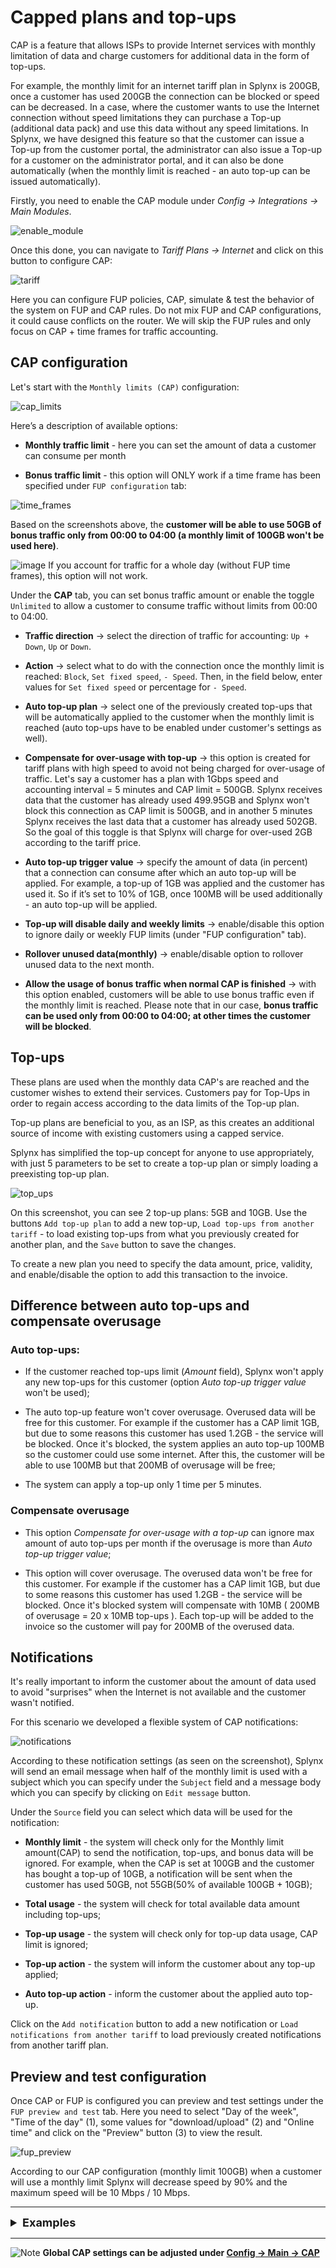 Capped plans and top-ups
===

CAP is a feature that allows ISPs to provide Internet services with monthly limitation of data and charge customers for additional data in the form of top-ups.

For example, the monthly limit for an internet tariff plan in Splynx is 200GB, once a customer has used 200GB the connection can be blocked or speed can be decreased. In a case, where the customer wants to use the Internet connection without speed limitations they can purchase a Top-up (additional data pack) and use this data without any speed limitations. In Splynx, we have designed this feature so that the customer can issue a Top-up from the customer portal, the administrator can also issue a Top-up for a customer on the administrator portal, and it can also be done automatically (when the monthly limit is reached - an auto top-up can be issued automatically).

Firstly, you need to enable the CAP module under _Config → Integrations → Main Modules_.

![enable_module](enable_module.png)

Once this done, you can navigate to _Tariff Plans → Internet_ and click on this button to configure CAP:

![tariff](tariff.png)

Here you can configure FUP policies, CAP, simulate & test the behavior of the system on FUP and CAP rules. Do not mix FUP and CAP configurations, it could cause conflicts on the router. We will skip the FUP rules and only focus on CAP + time frames for traffic accounting.

## CAP сonfiguration

Let's start with the `Monthly limits (CAP)` configuration:

![cap_limits](cap_limits.png)

Here’s a description of available options:

* **Monthly traffic limit** - here you can set the amount of data a customer can consume per month

* **Bonus traffic limit** - this option will ONLY work if a time frame has been specified under `FUP configuration` tab:

![time_frames](fup_time_frames.png)

Based on the screenshots above, the **customer will be able to use 50GB of bonus traffic only from 00:00 to 04:00 (a monthly limit of 100GB won't be used here)**.

<icon class="image-icon">![image](warning.png)</icon> If you account for traffic for a whole day (without FUP time frames), this option will not work.

Under the **CAP** tab, you can set bonus traffic amount or enable the toggle `Unlimited` to allow a customer to consume traffic without limits from 00:00 to 04:00.

* **Traffic direction** → select the direction of traffic for accounting: `Up + Down`, `Up` or `Down`.

* **Action** → select what to do with the connection once the monthly limit is reached: `Block`, `Set fixed speed`, `- Speed`. Then, in the field below, enter values for `Set fixed speed` or percentage for `- Speed`.

* **Auto top-up plan** → select one of the previously created top-ups that will be automatically applied to the customer when the monthly limit is reached (auto top-ups have to be enabled under customer's settings as well).

* **Compensate for over-usage with top-up** → this option is created for tariff plans with high speed to avoid not being charged for over-usage of traffic. Let's say a customer has a plan with 1Gbps speed and accounting interval = 5 minutes and CAP limit = 500GB. Splynx receives data that the customer has already used 499.95GB and Splynx won't block this connection as CAP limit is 500GB, and in another 5 minutes Splynx receives the last data that a customer has already used 502GB. So the goal of this toggle is that Splynx will charge for over-used 2GB according to the tariff price.

* **Auto top-up trigger value** → specify the amount of data (in percent) that a connection can consume after which an auto top-up will be applied. For example, a top-up of 1GB was applied and the customer has used it. So if it’s set to 10% of 1GB, once 100MB will be used additionally - an auto top-up will be applied.

* **Top-up will disable daily and weekly limits** → enable/disable this option to ignore daily or weekly FUP limits (under "FUP configuration" tab).

* **Rollover unused data(monthly)** → enable/disable option to rollover unused data to the next month.

* **Allow the usage of bonus traffic when normal CAP is finished** → with this option enabled, customers will be able to use bonus traffic even if the monthly limit is reached. Please note that in our case, **bonus traffic can be used only from 00:00 to 04:00; at other times the customer will be blocked**.


## Top-ups

These plans are used when the monthly data CAP's are reached and the customer wishes to extend their services. Customers pay for Top-Ups in order to regain access according to the data limits of the Top-up plan.

Top-up plans are beneficial to you, as an ISP, as this creates an additional source of income with existing customers using a capped service.

Splynx has simplified the top-up concept for anyone to use appropriately, with just 5 parameters to be set to create a top-up plan or simply loading a preexisting top-up plan.

![top_ups](top_ups.png)

On this screenshot, you can see 2 top-up plans: 5GB and 10GB. Use the buttons `Add top-up plan` to add a new top-up, `Load top-ups from another tariff` - to load existing top-ups from what you previously created for another plan, and the `Save` button to save the changes.

To create a new plan you need to specify the data amount, price, validity, and enable/disable the option to add this transaction to the invoice.

## Difference between auto top-ups and compensate overusage

### Auto top-ups:

* If the customer reached top-ups limit (*Amount* field), Splynx won't apply any new top-ups for this customer (option *Auto top-up trigger value* won't be used);

* The auto top-up feature won't cover overusage. Overused data will be free for this customer. For example if the customer has a CAP limit 1GB, but due to some reasons this customer has used 1.2GB - the service will be blocked. Once it's blocked, the system applies an auto top-up 100MB so the customer could use some internet. After this, the customer will be able to use 100MB but that 200MB of overusage will be free;

* The system can apply a top-up only 1 time per 5 minutes.

### Compensate overusage

* This option *Compensate for over-usage with a top-up* can ignore max amount of auto top-ups per month if the overusage is more than *Auto top-up trigger value*;

* This option will cover overusage. The overused data won't be free for this customer. For example if the customer has a CAP limit 1GB, but due to some reasons this customer has used 1.2GB - the service will be blocked. Once it's blocked system will compensate with 10MB ( 200MB of overusage = 20 x 10MB top-ups ). Each top-up will be added to the invoice so the customer will pay for 200MB of the overused data.

## Notifications

It's really important to inform the customer about the amount of data used to avoid "surprises" when the Internet is not available and the customer wasn't notified.

For this scenario we developed a flexible system of CAP notifications:

![notifications](notification.png)

According to these notification settings (as seen on the screenshot), Splynx will send an email message when half of the monthly limit is used with a subject which you can specify under the `Subject` field and a message body which you can specify by clicking on `Edit message` button.

Under the `Source` field you can select which data will be used for the notification:

* **Monthly limit** - the system will check only for the Monthly limit amount(CAP) to send the notification, top-ups, and bonus data will be ignored. For example, when the CAP is set at 100GB and the customer has bought a top-up of 10GB, a notification will be sent when the customer has used 50GB, not 55GB(50% of available 100GB + 10GB);

* **Total usage** - the system will check for total available data amount including top-ups;

* **Top-up usage** - the system will check only for top-up data usage, CAP limit is ignored;

* **Top-up action** - the system will inform the customer about any top-up applied;

* **Auto top-up action** - inform the customer about the applied auto top-up.

Click on the `Add notification` button to add a new notification or `Load notifications from another tariff` to load previously created notifications from another tariff plan.

## Preview and test configuration

Once CAP or FUP is configured you can preview and test settings under the `FUP preview and test` tab. Here you need to select "Day of the week", "Time of the day" (1), some values for "download/upload" (2) and "Online time" and click on the "Preview" button (3) to view the result.

![fup_preview](fup_preview.png)

According to our CAP configuration (monthly limit 100GB) when a customer will use a monthly limit Splynx will decrease speed by 90% and the maximum speed will be 10 Mbps / 10 Mbps.

****************************************************************
<details style="font-size: 18px">
<summary><b>Examples</b></summary>
<div markdown="1">

Let's add an internet service with a monthly limit for the customer:

![service_limits](service_limits.png)

So the customer has a 100GB monthly limit + 50GB bonus available only from 00:00 to 04:00 according to tariff plan settings.

On the customer main information page we now have this window with personal CAP settings:

![customer_cap](customer_cap.png)

* **Auto top-up** - enable/disable auto top-ups;

* **Auto top-up plans** - select a top-up plan that will be applied automatically (if auto top-up is enabled);

* **Limitation type** - select the type of limitation to apply the number of top-ups per month too;

* **Max number of top-ups per month** - set max amount of top-ups per month;

* **Transfer usage to the new service** - enable/disable the transfer of unused top-up data to a new service in case of plan change.

Using the button `History` you can see top-up data history (top-ups, rollover data, transfers of data) for a specific period of time:

![history](top_up_history.png)

Using the button `Top-up` you can apply a top-up manually for a customer:

![top-up](add_cap.png)

Here you can select one of the available top-up plans OR set an amount (quantity), price or validity period manually.

The transaction is added to the list of transactions since the toggle to add transaction to invoice is disabled and the amount will be debited to the customer's account. If this toggle is enabled the transaction will be added to the customers' next generated invoice.

To remove an amount of data that was added by the top-up use the `Remove` button.

It is possible to add bonus data using the `Add bonus data` button:

![bonus](bonus.png)

![add_bonus](add_bonus.png)

Just select the service, the amount of data, validity, and click on the `Add` button.

You can track bonus data history by clicking on the `Bonus history` button.

With a top-up applied and bonus data a customer's service will look like this:

![service_with_cap_bonus](service_with_cap_bonus.png)

**NOTE!** Bonus data will be available for use only on off-peak hours (00:00 - 04:00 according to tariff plan settings). If you want to bypass this, simply set the top-up price to 0.


## What customer will see in their portal

The look and feel can be customized according to which items you want to display to a customer but in this case, we have enabled displaying of all items related to traffic amount, CAP, and FUP so the customer will be able to see their available and used data directly on their dashboard:

![portal_dashboard](portal_dashboard.png)

Under `Services → Top-up` the customer can enable/disable auto top-up issuing, select auto top-up plan (we disabled this option in our example) and issue a top-up manually:

![portal_topup](portal_topup.png)

For this option to be available, permissions in the portal should be granted for customers to have access to this feature. To grant access, navigate to _Config → Main → Portal_ and select "Per partner settings". There are two sections to grant access for customers to perform top-ups:

![topup_config](top_up_config.png)

**Top-up settings** - Permissions regarding auto top-up plans made available to the customer tariffs and how they can interact with these fields:

* **Enable** - allow/deny the ability to perform auto top-ups;

* **Auto Top-up** - select the level of access/ability to use the Auto top-up feature (View, Edit, All selected);

* **Auto top-up plans** - select the level of access/ability to use plans (View, Edit, All selected);

* **Limitation type** - select the level of access/ability to change limitation types (View, Edit, All selected);

* **Max number of top-ups per month** - select the level of access/ability to change the maximum allowed top-ups per month (View, Edit, All selected).


**Manual Top-up** settings - These are permissions and actions for customers to create top-ups manually and how they can interact:

* **Enable** - allow/deny the ability to make manual top-ups;

* **Create finance document** - which type of documents to create for the applied/requested top-up;

* **Pay before top-up** - select whether the customer has to pay for the top-up before the data can be used or not.


</div>
</details>

**********************************************************************
<icon class="image-icon">![Note](note.png)</icon>
**Global CAP settings can be adjusted under [Config → Main → CAP](configuration/main_configuration/cap/cap.md)**
